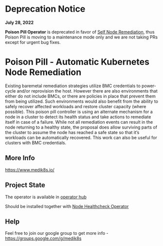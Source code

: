 # Deprecation Notice

**July 28, 2022**

**Poison Pill Operator** is deprecated in favor of [Self Node Remediation](https://github.com/medik8s/self-node-remediation),
thus Poison Pill is moving to a maintenance mode only and we are not taking PRs except for urgent bug fixes.

# Poison Pill - Automatic Kubernetes Node Remediation 
Existing baremetal remediation strategies utilize BMC credentials to power-cycle and/or reprovision the host.
However there are also environments that either do not include BMCs, or there are policies
in place that prevent them from being utilized.  Such environments would also benefit from
the ability to safely recover affected workloads and restore cluster capacity (where possible).
This poison pill controller is using an alternate mechanism for a node in a cluster to detect its health
status and take actions to remediate itself in case of a failure.  While not all remediation events can
result in the node returning to a healthy state, the proposal does allow surviving parts of the cluster
to assume the node has reached a safe state so that it’s workloads can be automatically recovered.
This work can also be useful for clusters with BMC credentials.


## More Info
https://www.medik8s.io/

## Project State
The operator is available in [operator hub](https://operatorhub.io/operator/poison-pill-operator)

Should be installed together with [Node Healthcheck Operator](https://operatorhub.io/operator/node-healthcheck-operator)

## Help
Feel free to join our google group to get more info - https://groups.google.com/g/medik8s
